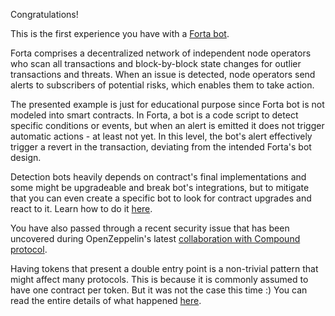 Congratulations!

This is the first experience you have with a [Forta bot](https://docs.forta.network/en/latest/). 

Forta comprises a decentralized network of independent node operators who scan all transactions and block-by-block state changes for outlier transactions and threats. When an issue is detected, node operators send alerts to subscribers of potential risks, which enables them to take action.

The presented example is just for educational purpose since Forta bot is not modeled into smart contracts. In Forta, a bot is a code script to detect specific conditions or events, but when an alert is emitted it does not trigger automatic actions - at least not yet. In this level, the bot's alert effectively trigger a revert in the transaction, deviating from the intended Forta's bot design.

Detection bots heavily depends on contract's final implementations and some might be upgradeable and break bot's integrations, but to mitigate that you can even create a specific bot to look for contract upgrades and react to it. Learn how to do it [here](https://docs.forta.network/en/latest/quickstart/).

You have also passed through a recent security issue that has been uncovered during OpenZeppelin's latest [collaboration with Compound protocol](https://compound.finance/governance/proposals/76).

Having tokens that present a double entry point is a non-trivial pattern that might affect many protocols. This is because it is commonly assumed to have one contract per token. But it was not the case this time :) You can read the entire details of what happened [here](https://blog.openzeppelin.com/compound-tusd-integration-issue-retrospective/).
